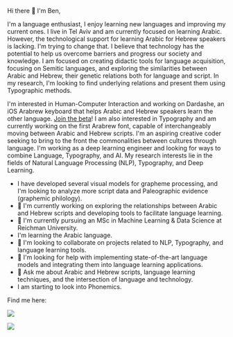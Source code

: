 Hi there 👋 I'm Ben,

I'm a language enthusiast, I enjoy learning new languages and improving my current ones. I live in Tel Aviv and am currently focused on learning Arabic. However, the technological support for learning Arabic for Hebrew speakers is lacking. I'm trying to change that. I believe that technology has the potential to help us overcome barriers and progress our society and knowledge. I am focused on creating didactic tools for language acquisition, focusing on Semitic languages, and exploring the similarities between Arabic and Hebrew, their genetic relations both for language and script. In my research, I'm looking to find underlying relations and present them using Typographic methods.

I'm interested in Human-Computer Interaction and working on Dardashe, an iOS Arabrew keyboard that helps Arabic and Hebrew speakers learn the other language. [Join the beta]([url](https://forms.gle/WU5LubUQm1xTBm6o7))! I am also interested in Typography and am currently working on the first Arabrew font, capable of interchangeably moving between Arabic and Hebrew scripts. I'm an aspiring creative coder seeking to bring to the front the commonalities between cultures through language. I'm working as a deep learning engineer and looking for ways to combine Language, Typography, and AI. My research interests lie in the fields of Natural Language Processing (NLP), Typography, and Deep Learning.

-  I have developed several visual models for grapheme processing, and I'm looking to analyze more script data and Paleographic evidence (graphemic philology).
-  🔭 I'm currently working on exploring the relationships between Arabic and Hebrew scripts and developing tools to facilitate language learning.
-  🌱 I'm currently pursuing an MSc in Machine Learning & Data Science at Reichman University.
-  I'm learning the Arabic language.
-  👯 I'm looking to collaborate on projects related to NLP, Typography, and language learning tools.
-  🤔 I'm looking for help with implementing state-of-the-art language models and integrating them into language learning applications.
-  💬 Ask me about Arabic and Hebrew scripts, language learning techniques, and the intersection of language and technology.
-  I am starting to look into Phonemics.

<!-- #### My skills include <img title="Python" alt="Python" src="https://raw.githubusercontent.com/Thomas-George-T/Thomas-George-T/master/assets/python.svg" width="40" height="40" style="vertical-align:down; margin:4px"/> <img title="Git" alt="Git" src="https://raw.githubusercontent.com/Thomas-George-T/Thomas-George-T/master/assets/git.svg" width="70" height="40" style="vertical-align:down; margin:4px"/> -->
Find me here:

<a target="\_blank" href="https://www.linkedin.com/in/ben-sapirstein-a845b6123/"><img src="https://img.shields.io/badge/-LinkedIn-0077B5?style=for-the-badge&logo=Linkedin&logoColor=white"></img></a>

<a target="\_blank" href="https://twitter.com/BenThereDonDhat"><img src="https://img.shields.io/badge/-Twitter-1DA1F2?style=for-the-badge&logo=Twitter&logoColor=white"></img></a>
